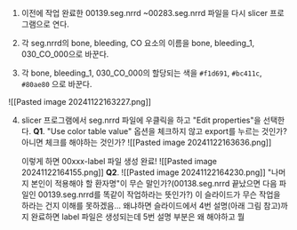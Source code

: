 1. 이전에 작업 완료한 00139.seg.nrrd ~00283.seg.nrrd 파일을 다시 slicer 프로그램으로 연다.

2. 각 seg.nrrd의 bone, bleeding, CO 요소의 이름을 bone, bleeding_1, 030_CO_000으로 바꾼다.

3. 각 bone, bleeding_1, 030_CO_000의 할당되는 색을 `#f1d691`, `#bc411c`, `#80ae80` 으로 바꾼다.

![[Pasted image 20241122163227.png]]

4. slicer 프로그램에서 seg.nrrd 파일에 우클릭을 하고 "Edit properties"을 선택한다.
	**Q1**. "Use color table value" 옵션을 체크하지 않고 export를 누르는 것인가? 아니면 체크를 해야하는 것인가?
		![[Pasted image 20241122163636.png]]
		
	이렇게 하면 00xxx-label 파일 생성 완료!
	![[Pasted image 20241122164155.png]]
**Q2**. ![[Pasted image 20241122164230.png]]
"나머지 본인이 적용해야 할 환자명"이 무슨 말인가?(00138.seg.nrrd 끝났으면 다음 파일인 00139.seg.nrrd를 똑같이 작업하라는 뜻인가?)
이 슬라이드가 무슨 작업을 하라는 건지 이해를 못하겠음... 왜냐하면 슬라이드에서 4번 설명(아래 그림 참고)까지 완료하면 label 파일은 생성되는데 5번 설명 부분은 왜 해야하고 뭘